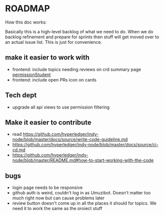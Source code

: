 # ROADMAP

How this doc works:

Basically this is a high-level backlog of what we need to do. When we do backlog refinement and prepare for sprints then stuff will get moved over to an actual issue list. This is just for convenience.

## make it easier to work with

- frontend: include topics needing reviews on crd summary page [permissionStudent](http://localhost:3000/teams/1/card_summary)
- frontend: include open PRs icon on cards

## Tech dept

- upgrade all api views to use permission filtering

## Make it easier to contribute

- read https://github.com/hyperledger/indy-node/blob/master/docs/source/write-code-guideline.md
- https://github.com/hyperledger/indy-node/blob/master/docs/source/ci-cd.md
- https://github.com/hyperledger/indy-node/blob/master/README.md#how-to-start-working-with-the-code

## bugs

- login page needs to be responsive
- github auth is weird, couldn't log in as Umuzibot. Doesn't matter too much right now but can cause problems later
- review button doesn't come up in all the places it should for topics. We need it to work the same as the project stuff
